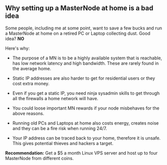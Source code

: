 ## Why setting up a MasterNode at home is a bad idea

Some people, including me at some point, want to save a few bucks and run a MasterNode at home on a retired PC or Laptop collecting dust. Good idea? **NO**

Here's why:

* The purpose of a MN is to be a highly available system that is reachable, has low network latency and high bandwidth. These are rarely found in the average home.

* Static IP addresses are also harder to get for residential users or they cost extra money.

* Even if you get a static IP, you need ninja sysadmin skills to get through all the firewalls a home network will have.

* You could loose important MN rewards if your node misbehaves for the above reasons.

* Running old PCs and Laptops at home also costs energy, creates noise and they can be a fire risk when running 24/7.

* Your IP address can be traced back to your home, therefore it is unsafe. This gives potential thieves and hackers a target.


**Recommendation:** Get a $5 a month Linux VPS server and host up to four MasterNode from different coins.
